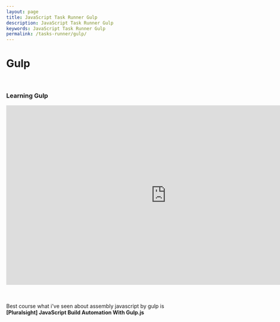```yaml
---
layout: page
title: JavaScript Task Runner Gulp
description: JavaScript Task Runner Gulp
keywords: JavaScript Task Runner Gulp
permalink: /tasks-runner/gulp/
---
```


# Gulp

<br/>

### Learning Gulp

<div align="center">

<iframe width="853" height="480" src="https://www.youtube.com/embed/videoseries?list=PLLnpHn493BHE2RsdyUNpbiVn-cfuV7Fos" frameborder="0" allowfullscreen></iframe>

</div>

<br/>
<br/>

Best course what i've seen about assembly javascript by gulp is **[Pluralsight] JavaScript Build Automation With Gulp.js**
